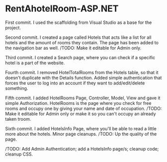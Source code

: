 # RentAhotelRoom-ASP.NET

First commit.
I used the scaffolding from Visual Studio as a base for the project.

Second commit.
I created a page called Hotels that acts like a list for all hotels and the amount of rooms 
they contain. The page has been added to the navigation bar as well.
/TODO: Make it editable for Admin only.

Third commit.
I created a Search page, where you can check if a specific hotel is a part of the website.

Fourth commit.
I removed HotelTotalRooms from the Hotels table, so that it doesn't duplicate with the Details function.
Added simple authentication that forces the user to log into an account if they want to add/edit/delete something.

Fifth commit.
I added HotelRooms Page, Controller, Model, View and gave it simple Authorization.
HotelRooms is the page where you check for free rooms and occupy one by giving your name and date of occupation.
/TODO: Make it editable for Admin only or make it so you can't occupy an already taken troom.

Sixth commit.
I added HotelsInfo Page, where you'll be able to read a little more about the hotels. Minor page cleanups.
/TODO: Up the quality of the page.

/TODO: Add Admin Authentication; add a HotelsInfo page/s; cleanup code; cleanup CSS.